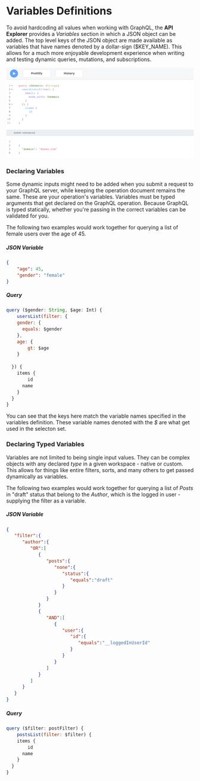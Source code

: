 # Variables Definitions

To avoid hardcoding all values when working with GraphQL, the **API Explorer** provides a *Variables* section in which a JSON object can be added. The top level keys of the JSON object are made available as variables that have names denoted by a dollar-sign ($KEY_NAME). This allows for a much more enjoyable development experience when writing and testing dynamic queries, mutations, and subscriptions.

![Declaring variables in the API Explorer](../../images/api-explorer-query-variables.png)

### Declaring Variables

Some dynamic inputs might need to be added when you submit a request to your GraphQL server, while keeping the operation document remains the same. These are your operation's variables. Variables must be typed arguments that get declared on the GraphQL operation. Because GraphQL is typed statically, whether you're passing in the correct variables can be validated for you.

The following two examples would work together for querying a list of female users over the age of 45.

##### JSON Variable
```json
{
	"age": 45,
	"gender": "female"
}
```

##### Query
```js
query ($gender: String, $age: Int) {
	usersList(filter: {
    gender: {
      equals: $gender
    },
    age: {
    	gt: $age
    }

  }) {
    items {
    	id
      name
    }
  }
}
```

You can see that the keys here match the variable names specified in the variables definition. These variable names denoted with the *$* are what get used in the selecton set.

### Declaring Typed Variables
Variables are not limited to being single input values. They can be complex objects with any declared *type* in a given workspace - native or custom. This allows for things like entire filters, sorts, and many others to get passed dynamically as variables. 

The following two examples would work together for querying a list of *Posts* in "draft" status that belong to the *Author*, which is the logged in user - supplying the filter as a variable.

##### JSON Variable
```json
{  
   "filter":{  
      "author":{  
         "OR":[  
            {  
               "posts":{  
                  "none":{  
                     "status":{  
                        "equals":"draft"
                     }
                  }
               }
            }
            {  
               "AND":[  
                  {  
                     "user":{  
                        "id":{  
                           "equals":"__loggedInUserId"
                        }
                     }
                  }
               ]
            }
         ]
      }
   }
}
```

##### Query
```js
query ($filter: postFilter) {
	postsList(filter: $filter) {
    items {
    	id
      name
    }
  }
}
```